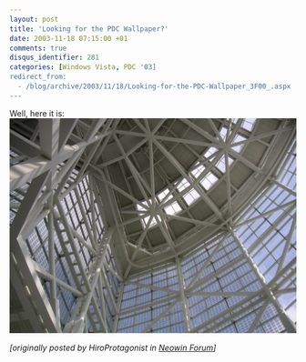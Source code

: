 ```yaml
---
layout: post
title: 'Looking for the PDC Wallpaper?'
date: 2003-11-18 07:15:00 +01
comments: true
disqus_identifier: 281
categories: [Windows Vista, PDC '03]
redirect_from:
  - /blog/archive/2003/11/18/Looking-for-the-PDC-Wallpaper_3F00_.aspx
---
```


Well, here it is:
![PDC Wallpaper](/files/archive/Enmeshed.jpg)

*[originally posted by HiroProtagonist in [Neowin Forum](http://www.neowin.net/forum/index.php?showtopic=112167&st=30)]*

